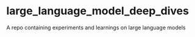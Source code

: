 # large_language_model_deep_dives
A repo containing experiments and learnings on large language models
